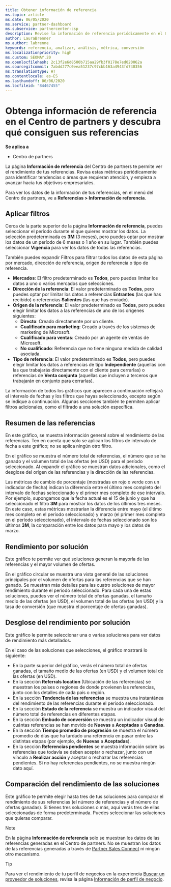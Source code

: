 ```yaml
---
title: Obtener información de referencia
ms.topic: article
ms.date: 06/05/2020
ms.service: partner-dashboard
ms.subservice: partnercenter-csp
description: Revise la información de referencia periódicamente en el Centro de partners para ver las tendencias que se deben abordar o las áreas de mejora para ayudarle a alcanzar sus objetivos empresariales.
author: LauraBrenner
ms.author: labrenne
keywords: referencia, analizar, análisis, métrica, conversión
ms.localizationpriority: high
ms.custom: SEOMAY.20
ms.openlocfilehash: 2c13f2e6d8500b715aa29fb3f0178e7ed020062a
ms.sourcegitcommit: 7abdd277c0eea51237c97cbb163a4943fd740356
ms.translationtype: HT
ms.contentlocale: es-ES
ms.lasthandoff: 06/06/2020
ms.locfileid: "84467455"
---
```

# <a name="get-referral-insights-in-partner-center-and-find-out-how-your-referrals-are-doing"></a>Obtenga información de referencia en el Centro de partners y descubra qué consiguen sus referencias

**Se aplica a**

- Centro de partners

La página **Información de referencia** del Centro de partners te permite ver el rendimiento de tus referencias. Revisa estas métricas periódicamente para identificar tendencias o áreas que requieran atención, y empieza a avanzar hacia tus objetivos empresariales.

Para ver los datos de la información de tus referencias, en el menú del Centro de partners, ve a **Referencias > Información de referencia**.

## <a name="apply-filters"></a>Aplicar filtros

Cerca de la parte superior de la página **Información de referencia**, puedes seleccionar el período durante el que quieres mostrar los datos. La selección predeterminada es **3M** (3 meses), pero puedes optar por mostrar los datos de un período de 6 meses o 1 año en su lugar. También puedes seleccionar **Vigencia** para ver los datos de todas las referencias.

También puedes expandir Filtros para filtrar todos los datos de esta página por mercado, dirección de referencia, origen de referencia o tipo de referencia.
- **Mercados**: El filtro predeterminado es **Todos**, pero puedes limitar los datos a uno o varios mercados que selecciones.
- **Dirección de la referencia**: El valor predeterminado es **Todos**, pero puedes optar por limitar los datos a referencias **Entrantes** (las que has recibido) o referencias **Salientes** (las que has enviado).
- **Origen de la referencia**: El valor predeterminado es **Todos**, pero puedes elegir limitar los datos a las referencias de uno de los orígenes siguientes:
  - **Directo**: Creado directamente por un cliente.
  - **Cualificado para marketing**: Creado a través de los sistemas de marketing de Microsoft.
  - **Cualificado para ventas**: Creado por un agente de ventas de Microsoft.
  - **No cualificado**: Referencia que no tiene ninguna medida de calidad asociada.
- **Tipo de referencia**: El valor predeterminado es **Todos**, pero puedes elegir limitar los datos a referencias de tipo **Independiente** (aquellas con las que trabajarás directamente con el cliente para cerrarlas) o referencias de **Venta conjunta** (aquellas que incluyen a terceros que trabajarán en conjunto para cerrarlas).

La información de todos los gráficos que aparecen a continuación reflejará el intervalo de fechas y los filtros que hayas seleccionado, excepto según se indique a continuación. Algunas secciones también te permiten aplicar filtros adicionales, como el filtrado a una solución específica.

## <a name="referrals-summary"></a>Resumen de las referencias

En este gráfico, se muestra información general sobre el rendimiento de las referencias. Ten en cuenta que solo se aplican los filtros de intervalo de fecha a este gráfico; no se aplica ningún otro filtro. 

En el gráfico se muestra el número total de referencias, el número que se ha ganado y el volumen total de las ofertas (en USD) para el período seleccionado. Al expandir el gráfico se muestran datos adicionales, como el desglose del origen de las referencias y la dirección de las referencias. 

Las métricas de cambio de porcentaje (mostradas en rojo o verde con un indicador de flecha) indican la diferencia entre el último mes completo del intervalo de fechas seleccionado y el primer mes completo de ese intervalo. Por ejemplo, supongamos que la fecha actual es el 15 de junio y que ha seleccionado el filtro **3M** para mostrar los datos de los últimos tres meses. En este caso, estas métricas mostrarían la diferencia entre mayo (el último mes completo en el período seleccionado) y marzo (el primer mes completo en el período seleccionado), el intervalo de fechas seleccionado son los últimos **3M**, la comparación entre los datos para mayo y los datos de marzo.

## <a name="performance-by-solution"></a>Rendimiento por solución

Este gráfico te permite ver qué soluciones generan la mayoría de las referencias y el mayor volumen de ofertas.

En el gráfico circular se muestra una vista general de las soluciones principales por el volumen de ofertas para las referencias que se han ganado. Se muestran más detalles para las cuatro soluciones de mayor rendimiento durante el período seleccionado. Para cada una de estas soluciones, puedes ver el número total de ofertas ganadas, el tamaño medio de las ofertas (en USD), el volumen total de las ofertas (en USD) y la tasa de conversión (que muestra el porcentaje de ofertas ganadas).

## <a name="solution-performance-breakdown"></a>Desglose del rendimiento por solución

Este gráfico le permite seleccionar una o varias soluciones para ver datos de rendimiento más detallados.

En el caso de las soluciones que selecciones, el gráfico mostrará lo siguiente:
- En la parte superior del gráfico, verás el número total de ofertas ganadas, el tamaño medio de las ofertas (en USD) y el volumen total de las ofertas (en USD).
- En la sección **Referrals location** (Ubicación de las referencias) se muestran los países o regiones de donde provienen las referencias, junto con los detalles de cada país o región.
- En la sección **Tendencia de las referencias** se muestra una instantánea del rendimiento de las referencias durante el período seleccionado.
- En la sección **Estado de la referencia** se muestra un indicador visual del número total de referencias en diferentes etapas.
- En la sección **Embudo de conversión** se muestra un indicador visual de cuántas referencias se han movido de **Nuevas** a **Aceptadas** a **Ganadas**.
- En la sección **Tiempo promedio de progresión** se muestra el número promedio de días que ha tardado una referencia en pasar entre las distintas etapas (por ejemplo, de **Nuevas** a **Aceptadas**).
- En la sección **Referencias pendientes** se muestra información sobre las referencias que todavía se deben aceptar o rechazar, junto con un vínculo a **Realizar acción** y aceptar o rechazar las referencias pendientes. Si no hay referencias pendientes, no se muestra ningún dato aquí.

## <a name="solution-performance-comparison"></a>Comparación del rendimiento de las soluciones

Este gráfico te permite elegir hasta tres de tus soluciones para comparar el rendimiento de sus referencias (el número de referencias y el número de ofertas ganadas). Si tienes tres soluciones o más, aquí verás tres de ellas seleccionadas de forma predeterminada. Puedes seleccionar las soluciones que quieras comparar.

> [!NOTE]
> En la página **Información de referencia** solo se muestran los datos de las referencias generadas en el Centro de partners. No se muestran los datos de las referencias generadas a través de [Partner Sales Connect](https://support.microsoft.com/help/3170447/learn-to-use-partner-center-sales-connect) ni ningún otro mecanismo.

> [!TIP]
> Para ver el rendimiento de tu perfil de negocios en la experiencia [Buscar un proveedor de soluciones](https://www.microsoft.com/solution-providers/home), revisa la página [Información de perfil de negocio](analyze-your-marketing-profile.md).